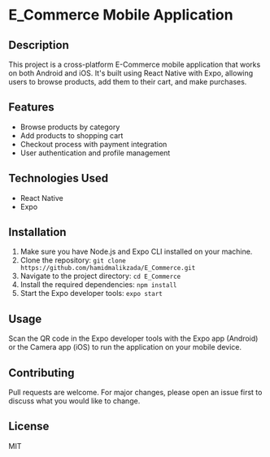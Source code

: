# E_Commerce Mobile Application

## Description
This project is a cross-platform E-Commerce mobile application that works on both Android and iOS. It's built using React Native with Expo, allowing users to browse products, add them to their cart, and make purchases.

## Features
- Browse products by category
- Add products to shopping cart
- Checkout process with payment integration
- User authentication and profile management

## Technologies Used
- React Native
- Expo

## Installation
1. Make sure you have Node.js and Expo CLI installed on your machine.
2. Clone the repository: `git clone https://github.com/hamidmalikzada/E_Commerce.git`
3. Navigate to the project directory: `cd E_Commerce`
4. Install the required dependencies: `npm install`
5. Start the Expo developer tools: `expo start`

## Usage
Scan the QR code in the Expo developer tools with the Expo app (Android) or the Camera app (iOS) to run the application on your mobile device.

## Contributing
Pull requests are welcome. For major changes, please open an issue first to discuss what you would like to change.

## License
MIT

